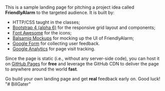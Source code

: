 This is a sample landing page for pitching a project idea called **FriendlyAlarm** to the targeted audience. It is built by:

- HTTP/CSS taught in the classes;
- [Bootstrap 4 (alpha 6)](https://v4-alpha.getbootstrap.com/) for the responsive grid layout and components;
- [Font Awesome](http://fontawesome.io/) for the icons;
- [Balsamiq Mockups](https://balsamiq.com/products/mockups/) for mocking up the UI of FriendlyAlarm;
- [Google Form](https://www.google.com/forms/about/) for collecting user feedback.
- [Google Analytics](https://www.google.com/analytics/) for page visit tracking.

Since the page is static (i.e., without any server-side code), you can host it on [GitHub Pages](https://pages.github.com/) for **free** and leverage the GitHub CDN to deliver the page to anywhere around the world **fast**.

Go build your own landing page and get **real** feedback early on. Good luck!
"# BillGater" 
